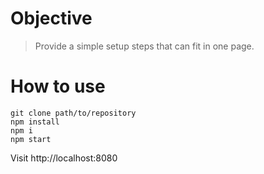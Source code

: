 # Objective
> Provide a simple setup steps that can fit in one page.

# How to use 

```
git clone path/to/repository
npm install
npm i
npm start
```
Visit http://localhost:8080
